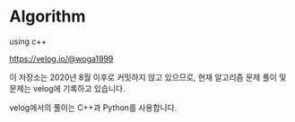 # Algorithm
using c++






https://velog.io/@woga1999

이 저장소는 2020년 8월 이후로 커밋하지 않고 있으므로, 현재 알고리즘 문제 풀이 및 문제는 velog에 기록하고 있습니다.

velog에서의 풀이는 C++과 Python를 사용합니다.

